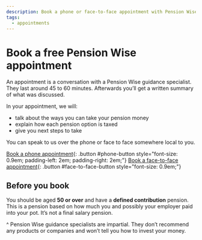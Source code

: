 ```yaml
---
description: Book a phone or face-to-face appointment with Pension Wise for personal guidance on your pension pot options.
tags:
  - appointments
---
```


# Book a free Pension Wise appointment

An appointment is a conversation with a Pension Wise guidance specialist. They last around 45 to 60 minutes. Afterwards you’ll get a written summary of what was discussed.

In your appointment, we will:

- talk about the ways you can take your pension money
- explain how each pension option is taxed
- give you next steps to take

You can speak to us over the phone or face to face somewhere local to you.

[Book a phone appointment](/book-phone){: .button #phone-button style="font-size: 0.9em; padding-left: 2em; padding-right: 2em;"}
[Book a face-to-face appointment](/book-face-to-face){: .button #face-to-face-button style="font-size: 0.9em;"}

## Before you book

You should be aged **50 or over** and have a **defined contribution** pension. This is a pension based on how much you and possibly your employer paid into your pot. It’s not a final salary pension.

^ Pension Wise guidance specialists are impartial. They don’t recommend any products or companies and won’t tell you how to invest your money.

